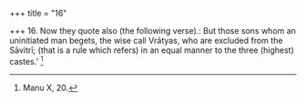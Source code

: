 +++
title = "16"

+++
16. Now they quote also (the following verse).: But those sons whom an uninitiated man begets, the wise call Vrātyas, who are excluded from the Sāvitrī; (that is a rule which refers) in an equal manner to the three (highest) castes.' [^7] 


[^7]:  Manu X, 20.
